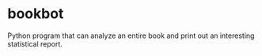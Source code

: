 # bookbot
Python program that can analyze an entire book and print out an interesting statistical report.
